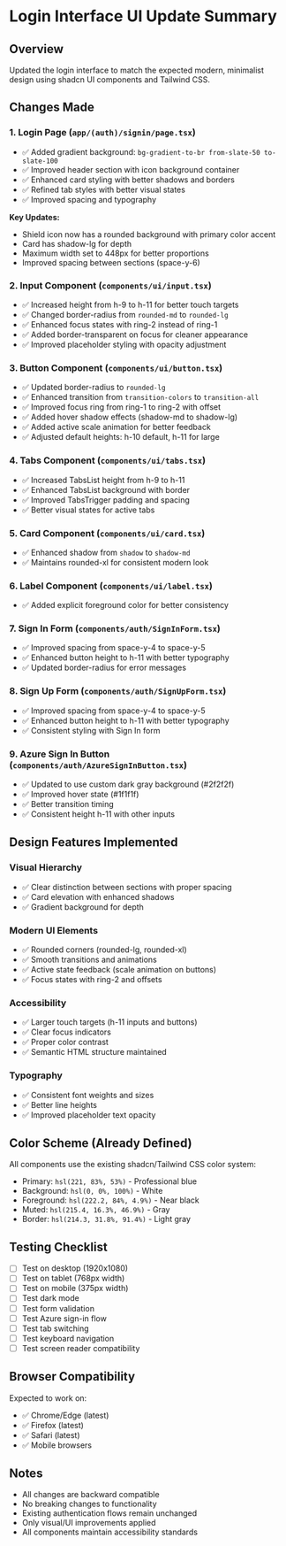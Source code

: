 # Login Interface UI Update Summary

## Overview
Updated the login interface to match the expected modern, minimalist design using shadcn UI components and Tailwind CSS.

## Changes Made

### 1. **Login Page** (`app/(auth)/signin/page.tsx`)
- ✅ Added gradient background: `bg-gradient-to-br from-slate-50 to-slate-100`
- ✅ Improved header section with icon background container
- ✅ Enhanced card styling with better shadows and borders
- ✅ Refined tab styles with better visual states
- ✅ Improved spacing and typography

**Key Updates:**
- Shield icon now has a rounded background with primary color accent
- Card has shadow-lg for depth
- Maximum width set to 448px for better proportions
- Improved spacing between sections (space-y-6)

### 2. **Input Component** (`components/ui/input.tsx`)
- ✅ Increased height from h-9 to h-11 for better touch targets
- ✅ Changed border-radius from `rounded-md` to `rounded-lg`
- ✅ Enhanced focus states with ring-2 instead of ring-1
- ✅ Added border-transparent on focus for cleaner appearance
- ✅ Improved placeholder styling with opacity adjustment

### 3. **Button Component** (`components/ui/button.tsx`)
- ✅ Updated border-radius to `rounded-lg`
- ✅ Enhanced transition from `transition-colors` to `transition-all`
- ✅ Improved focus ring from ring-1 to ring-2 with offset
- ✅ Added hover shadow effects (shadow-md to shadow-lg)
- ✅ Added active scale animation for better feedback
- ✅ Adjusted default heights: h-10 default, h-11 for large

### 4. **Tabs Component** (`components/ui/tabs.tsx`)
- ✅ Increased TabsList height from h-9 to h-11
- ✅ Enhanced TabsList background with border
- ✅ Improved TabsTrigger padding and spacing
- ✅ Better visual states for active tabs

### 5. **Card Component** (`components/ui/card.tsx`)
- ✅ Enhanced shadow from `shadow` to `shadow-md`
- ✅ Maintains rounded-xl for consistent modern look

### 6. **Label Component** (`components/ui/label.tsx`)
- ✅ Added explicit foreground color for better consistency

### 7. **Sign In Form** (`components/auth/SignInForm.tsx`)
- ✅ Improved spacing from space-y-4 to space-y-5
- ✅ Enhanced button height to h-11 with better typography
- ✅ Updated border-radius for error messages

### 8. **Sign Up Form** (`components/auth/SignUpForm.tsx`)
- ✅ Improved spacing from space-y-4 to space-y-5
- ✅ Enhanced button height to h-11 with better typography
- ✅ Consistent styling with Sign In form

### 9. **Azure Sign In Button** (`components/auth/AzureSignInButton.tsx`)
- ✅ Updated to use custom dark gray background (#2f2f2f)
- ✅ Improved hover state (#1f1f1f)
- ✅ Better transition timing
- ✅ Consistent height h-11 with other inputs

## Design Features Implemented

### Visual Hierarchy
- ✅ Clear distinction between sections with proper spacing
- ✅ Card elevation with enhanced shadows
- ✅ Gradient background for depth

### Modern UI Elements
- ✅ Rounded corners (rounded-lg, rounded-xl)
- ✅ Smooth transitions and animations
- ✅ Active state feedback (scale animation on buttons)
- ✅ Focus states with ring-2 and offsets

### Accessibility
- ✅ Larger touch targets (h-11 inputs and buttons)
- ✅ Clear focus indicators
- ✅ Proper color contrast
- ✅ Semantic HTML structure maintained

### Typography
- ✅ Consistent font weights and sizes
- ✅ Better line heights
- ✅ Improved placeholder text opacity

## Color Scheme (Already Defined)
All components use the existing shadcn/Tailwind CSS color system:
- Primary: `hsl(221, 83%, 53%)` - Professional blue
- Background: `hsl(0, 0%, 100%)` - White
- Foreground: `hsl(222.2, 84%, 4.9%)` - Near black
- Muted: `hsl(215.4, 16.3%, 46.9%)` - Gray
- Border: `hsl(214.3, 31.8%, 91.4%)` - Light gray

## Testing Checklist
- [ ] Test on desktop (1920x1080)
- [ ] Test on tablet (768px width)
- [ ] Test on mobile (375px width)
- [ ] Test dark mode
- [ ] Test form validation
- [ ] Test Azure sign-in flow
- [ ] Test tab switching
- [ ] Test keyboard navigation
- [ ] Test screen reader compatibility

## Browser Compatibility
Expected to work on:
- ✅ Chrome/Edge (latest)
- ✅ Firefox (latest)
- ✅ Safari (latest)
- ✅ Mobile browsers

## Notes
- All changes are backward compatible
- No breaking changes to functionality
- Existing authentication flows remain unchanged
- Only visual/UI improvements applied
- All components maintain accessibility standards



